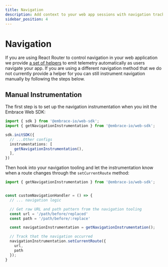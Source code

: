 ```yaml
---
title: Navigation
description: Add context to your web app sessions with navigation tracking
sidebar_position: 4
---
```


# Navigation

If you are using React Router to control navigation in your web application we provide [a set of helpers](/web/automatic-instrumentation/react/react-router.md)
to emit telemetry automatically as users navigate your app. If you are using a different navigation method that we do
not currently provide a helper for you can still instrument navigation manually by following the steps below.

## Manual Instrumentation

The first step is to set up the navigation instrumentation when you init the Embrace Web SDK:

```typescript
import { sdk } from '@embrace-io/web-sdk';
import { getNavigationInstrumentation } from '@embrace-io/web-sdk';

sdk.initSDK({
  // ...Other configs
  instrumentations: [
    getNavigationInstrumentation(),
  ],
})
```

Then hook into your navigation tooling and let the instrumentation know when a route changes through the
`setCurrentRoute` method:


```typescript
import { getNavigationInstrumentation } from '@embrace-io/web-sdk';


const customNavigationHandler = () => {
  // ... navigation logic

  // Get raw URL and path pattern from the navigation tooling
  const url = '/path/before/replaced'
  const path = '/path/before/:replace'

  const navigationInstrumentation = getNavigationInstrumentation();

  // Track that the navigation occurred
  navigationInstrumentation.setCurrentRoute({
    url,
    path
  });
}
```
